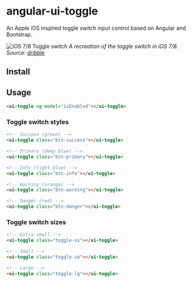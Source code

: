 # angular-ui-toggle

An Apple iOS inspired toggle switch input control based on Angular and Bootstrap.

![iOS 7/8 Toggle switch](https://cloud.githubusercontent.com/assets/8142632/21925053/6f450396-d9c7-11e6-850a-73ca3b50bc42.gif)
*A recreation of the toggle switch in iOS 7/8. Source: [dribble](https://dribbble.com/shots/1109255--GIF-iOS-7-switch-3)*

## Install

## Usage

```html
<ui-toggle ng-model="isEnabled"></ui-toggle>
```

### Toggle switch styles

```html
<!-- Success (green) -->
<ui-toggle class="btn-success"></ui-toggle>

<!-- Primary (deep blue) -->
<ui-toggle class="btn-primary"></ui-toggle>

<!-- Info (light blue) -->
<ui-toggle class="btn-info"></ui-toggle>

<!-- Warning (orange) -->
<ui-toggle class="btn-warning"></ui-toggle>

<!-- Danger (red) -->
<ui-toggle class="btn-danger"></ui-toggle>
```

### Toggle switch sizes

```html
<!-- Extra small -->
<ui-toggle class="toggle-xs"></ui-toggle>

<!-- Small -->
<ui-toggle class="toggle-sm"></ui-toggle>

<!-- Large -->
<ui-toggle class="toggle-lg"></ui-toggle>
```